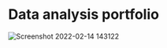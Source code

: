 # Data analysis portfolio

![Screenshot 2022-02-14 143122](https://user-images.githubusercontent.com/97033400/153874747-f435b1ac-c2c0-4007-8826-783fb2232115.jpg)

